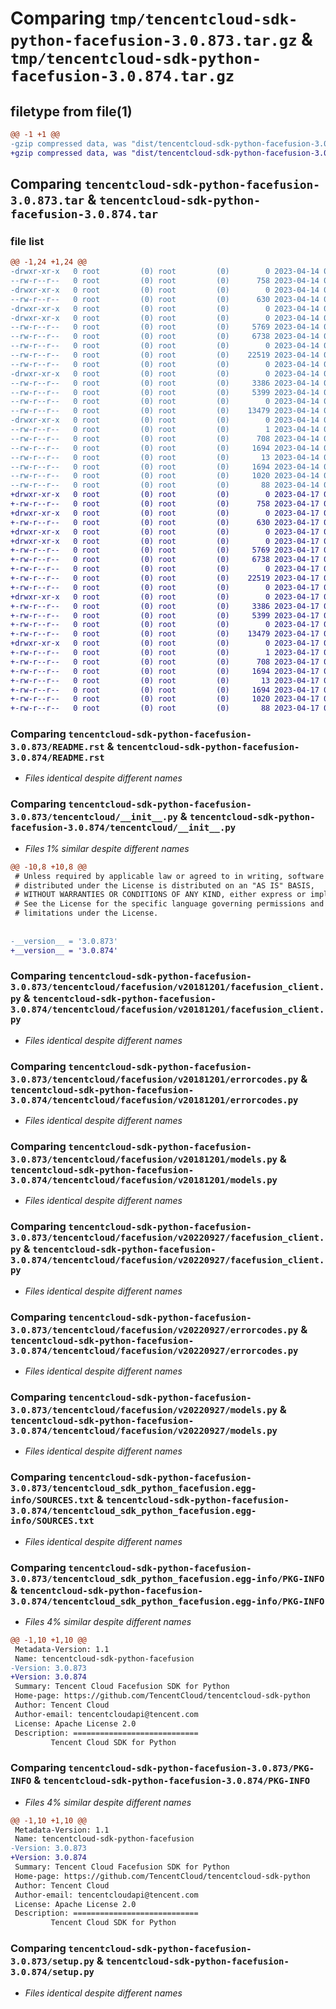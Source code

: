 # Comparing `tmp/tencentcloud-sdk-python-facefusion-3.0.873.tar.gz` & `tmp/tencentcloud-sdk-python-facefusion-3.0.874.tar.gz`

## filetype from file(1)

```diff
@@ -1 +1 @@
-gzip compressed data, was "dist/tencentcloud-sdk-python-facefusion-3.0.873.tar", last modified: Fri Apr 14 00:37:22 2023, max compression
+gzip compressed data, was "dist/tencentcloud-sdk-python-facefusion-3.0.874.tar", last modified: Mon Apr 17 00:30:05 2023, max compression
```

## Comparing `tencentcloud-sdk-python-facefusion-3.0.873.tar` & `tencentcloud-sdk-python-facefusion-3.0.874.tar`

### file list

```diff
@@ -1,24 +1,24 @@
-drwxr-xr-x   0 root         (0) root         (0)        0 2023-04-14 00:37:22.000000 tencentcloud-sdk-python-facefusion-3.0.873/
--rw-r--r--   0 root         (0) root         (0)      758 2023-04-14 00:37:22.000000 tencentcloud-sdk-python-facefusion-3.0.873/README.rst
-drwxr-xr-x   0 root         (0) root         (0)        0 2023-04-14 00:37:22.000000 tencentcloud-sdk-python-facefusion-3.0.873/tencentcloud/
--rw-r--r--   0 root         (0) root         (0)      630 2023-04-14 00:37:22.000000 tencentcloud-sdk-python-facefusion-3.0.873/tencentcloud/__init__.py
-drwxr-xr-x   0 root         (0) root         (0)        0 2023-04-14 00:37:22.000000 tencentcloud-sdk-python-facefusion-3.0.873/tencentcloud/facefusion/
-drwxr-xr-x   0 root         (0) root         (0)        0 2023-04-14 00:37:22.000000 tencentcloud-sdk-python-facefusion-3.0.873/tencentcloud/facefusion/v20181201/
--rw-r--r--   0 root         (0) root         (0)     5769 2023-04-14 00:37:22.000000 tencentcloud-sdk-python-facefusion-3.0.873/tencentcloud/facefusion/v20181201/facefusion_client.py
--rw-r--r--   0 root         (0) root         (0)     6738 2023-04-14 00:37:22.000000 tencentcloud-sdk-python-facefusion-3.0.873/tencentcloud/facefusion/v20181201/errorcodes.py
--rw-r--r--   0 root         (0) root         (0)        0 2023-04-14 00:37:22.000000 tencentcloud-sdk-python-facefusion-3.0.873/tencentcloud/facefusion/v20181201/__init__.py
--rw-r--r--   0 root         (0) root         (0)    22519 2023-04-14 00:37:22.000000 tencentcloud-sdk-python-facefusion-3.0.873/tencentcloud/facefusion/v20181201/models.py
--rw-r--r--   0 root         (0) root         (0)        0 2023-04-14 00:37:22.000000 tencentcloud-sdk-python-facefusion-3.0.873/tencentcloud/facefusion/__init__.py
-drwxr-xr-x   0 root         (0) root         (0)        0 2023-04-14 00:37:22.000000 tencentcloud-sdk-python-facefusion-3.0.873/tencentcloud/facefusion/v20220927/
--rw-r--r--   0 root         (0) root         (0)     3386 2023-04-14 00:37:22.000000 tencentcloud-sdk-python-facefusion-3.0.873/tencentcloud/facefusion/v20220927/facefusion_client.py
--rw-r--r--   0 root         (0) root         (0)     5399 2023-04-14 00:37:22.000000 tencentcloud-sdk-python-facefusion-3.0.873/tencentcloud/facefusion/v20220927/errorcodes.py
--rw-r--r--   0 root         (0) root         (0)        0 2023-04-14 00:37:22.000000 tencentcloud-sdk-python-facefusion-3.0.873/tencentcloud/facefusion/v20220927/__init__.py
--rw-r--r--   0 root         (0) root         (0)    13479 2023-04-14 00:37:22.000000 tencentcloud-sdk-python-facefusion-3.0.873/tencentcloud/facefusion/v20220927/models.py
-drwxr-xr-x   0 root         (0) root         (0)        0 2023-04-14 00:37:22.000000 tencentcloud-sdk-python-facefusion-3.0.873/tencentcloud_sdk_python_facefusion.egg-info/
--rw-r--r--   0 root         (0) root         (0)        1 2023-04-14 00:37:22.000000 tencentcloud-sdk-python-facefusion-3.0.873/tencentcloud_sdk_python_facefusion.egg-info/dependency_links.txt
--rw-r--r--   0 root         (0) root         (0)      708 2023-04-14 00:37:22.000000 tencentcloud-sdk-python-facefusion-3.0.873/tencentcloud_sdk_python_facefusion.egg-info/SOURCES.txt
--rw-r--r--   0 root         (0) root         (0)     1694 2023-04-14 00:37:22.000000 tencentcloud-sdk-python-facefusion-3.0.873/tencentcloud_sdk_python_facefusion.egg-info/PKG-INFO
--rw-r--r--   0 root         (0) root         (0)       13 2023-04-14 00:37:22.000000 tencentcloud-sdk-python-facefusion-3.0.873/tencentcloud_sdk_python_facefusion.egg-info/top_level.txt
--rw-r--r--   0 root         (0) root         (0)     1694 2023-04-14 00:37:22.000000 tencentcloud-sdk-python-facefusion-3.0.873/PKG-INFO
--rw-r--r--   0 root         (0) root         (0)     1020 2023-04-14 00:37:22.000000 tencentcloud-sdk-python-facefusion-3.0.873/setup.py
--rw-r--r--   0 root         (0) root         (0)       88 2023-04-14 00:37:22.000000 tencentcloud-sdk-python-facefusion-3.0.873/setup.cfg
+drwxr-xr-x   0 root         (0) root         (0)        0 2023-04-17 00:30:05.000000 tencentcloud-sdk-python-facefusion-3.0.874/
+-rw-r--r--   0 root         (0) root         (0)      758 2023-04-17 00:30:05.000000 tencentcloud-sdk-python-facefusion-3.0.874/README.rst
+drwxr-xr-x   0 root         (0) root         (0)        0 2023-04-17 00:30:05.000000 tencentcloud-sdk-python-facefusion-3.0.874/tencentcloud/
+-rw-r--r--   0 root         (0) root         (0)      630 2023-04-17 00:30:05.000000 tencentcloud-sdk-python-facefusion-3.0.874/tencentcloud/__init__.py
+drwxr-xr-x   0 root         (0) root         (0)        0 2023-04-17 00:30:05.000000 tencentcloud-sdk-python-facefusion-3.0.874/tencentcloud/facefusion/
+drwxr-xr-x   0 root         (0) root         (0)        0 2023-04-17 00:30:05.000000 tencentcloud-sdk-python-facefusion-3.0.874/tencentcloud/facefusion/v20181201/
+-rw-r--r--   0 root         (0) root         (0)     5769 2023-04-17 00:30:05.000000 tencentcloud-sdk-python-facefusion-3.0.874/tencentcloud/facefusion/v20181201/facefusion_client.py
+-rw-r--r--   0 root         (0) root         (0)     6738 2023-04-17 00:30:05.000000 tencentcloud-sdk-python-facefusion-3.0.874/tencentcloud/facefusion/v20181201/errorcodes.py
+-rw-r--r--   0 root         (0) root         (0)        0 2023-04-17 00:30:05.000000 tencentcloud-sdk-python-facefusion-3.0.874/tencentcloud/facefusion/v20181201/__init__.py
+-rw-r--r--   0 root         (0) root         (0)    22519 2023-04-17 00:30:05.000000 tencentcloud-sdk-python-facefusion-3.0.874/tencentcloud/facefusion/v20181201/models.py
+-rw-r--r--   0 root         (0) root         (0)        0 2023-04-17 00:30:05.000000 tencentcloud-sdk-python-facefusion-3.0.874/tencentcloud/facefusion/__init__.py
+drwxr-xr-x   0 root         (0) root         (0)        0 2023-04-17 00:30:05.000000 tencentcloud-sdk-python-facefusion-3.0.874/tencentcloud/facefusion/v20220927/
+-rw-r--r--   0 root         (0) root         (0)     3386 2023-04-17 00:30:05.000000 tencentcloud-sdk-python-facefusion-3.0.874/tencentcloud/facefusion/v20220927/facefusion_client.py
+-rw-r--r--   0 root         (0) root         (0)     5399 2023-04-17 00:30:05.000000 tencentcloud-sdk-python-facefusion-3.0.874/tencentcloud/facefusion/v20220927/errorcodes.py
+-rw-r--r--   0 root         (0) root         (0)        0 2023-04-17 00:30:05.000000 tencentcloud-sdk-python-facefusion-3.0.874/tencentcloud/facefusion/v20220927/__init__.py
+-rw-r--r--   0 root         (0) root         (0)    13479 2023-04-17 00:30:05.000000 tencentcloud-sdk-python-facefusion-3.0.874/tencentcloud/facefusion/v20220927/models.py
+drwxr-xr-x   0 root         (0) root         (0)        0 2023-04-17 00:30:05.000000 tencentcloud-sdk-python-facefusion-3.0.874/tencentcloud_sdk_python_facefusion.egg-info/
+-rw-r--r--   0 root         (0) root         (0)        1 2023-04-17 00:30:05.000000 tencentcloud-sdk-python-facefusion-3.0.874/tencentcloud_sdk_python_facefusion.egg-info/dependency_links.txt
+-rw-r--r--   0 root         (0) root         (0)      708 2023-04-17 00:30:05.000000 tencentcloud-sdk-python-facefusion-3.0.874/tencentcloud_sdk_python_facefusion.egg-info/SOURCES.txt
+-rw-r--r--   0 root         (0) root         (0)     1694 2023-04-17 00:30:05.000000 tencentcloud-sdk-python-facefusion-3.0.874/tencentcloud_sdk_python_facefusion.egg-info/PKG-INFO
+-rw-r--r--   0 root         (0) root         (0)       13 2023-04-17 00:30:05.000000 tencentcloud-sdk-python-facefusion-3.0.874/tencentcloud_sdk_python_facefusion.egg-info/top_level.txt
+-rw-r--r--   0 root         (0) root         (0)     1694 2023-04-17 00:30:05.000000 tencentcloud-sdk-python-facefusion-3.0.874/PKG-INFO
+-rw-r--r--   0 root         (0) root         (0)     1020 2023-04-17 00:30:05.000000 tencentcloud-sdk-python-facefusion-3.0.874/setup.py
+-rw-r--r--   0 root         (0) root         (0)       88 2023-04-17 00:30:05.000000 tencentcloud-sdk-python-facefusion-3.0.874/setup.cfg
```

### Comparing `tencentcloud-sdk-python-facefusion-3.0.873/README.rst` & `tencentcloud-sdk-python-facefusion-3.0.874/README.rst`

 * *Files identical despite different names*

### Comparing `tencentcloud-sdk-python-facefusion-3.0.873/tencentcloud/__init__.py` & `tencentcloud-sdk-python-facefusion-3.0.874/tencentcloud/__init__.py`

 * *Files 1% similar despite different names*

```diff
@@ -10,8 +10,8 @@
 # Unless required by applicable law or agreed to in writing, software
 # distributed under the License is distributed on an "AS IS" BASIS,
 # WITHOUT WARRANTIES OR CONDITIONS OF ANY KIND, either express or implied.
 # See the License for the specific language governing permissions and
 # limitations under the License.
 
 
-__version__ = '3.0.873'
+__version__ = '3.0.874'
```

### Comparing `tencentcloud-sdk-python-facefusion-3.0.873/tencentcloud/facefusion/v20181201/facefusion_client.py` & `tencentcloud-sdk-python-facefusion-3.0.874/tencentcloud/facefusion/v20181201/facefusion_client.py`

 * *Files identical despite different names*

### Comparing `tencentcloud-sdk-python-facefusion-3.0.873/tencentcloud/facefusion/v20181201/errorcodes.py` & `tencentcloud-sdk-python-facefusion-3.0.874/tencentcloud/facefusion/v20181201/errorcodes.py`

 * *Files identical despite different names*

### Comparing `tencentcloud-sdk-python-facefusion-3.0.873/tencentcloud/facefusion/v20181201/models.py` & `tencentcloud-sdk-python-facefusion-3.0.874/tencentcloud/facefusion/v20181201/models.py`

 * *Files identical despite different names*

### Comparing `tencentcloud-sdk-python-facefusion-3.0.873/tencentcloud/facefusion/v20220927/facefusion_client.py` & `tencentcloud-sdk-python-facefusion-3.0.874/tencentcloud/facefusion/v20220927/facefusion_client.py`

 * *Files identical despite different names*

### Comparing `tencentcloud-sdk-python-facefusion-3.0.873/tencentcloud/facefusion/v20220927/errorcodes.py` & `tencentcloud-sdk-python-facefusion-3.0.874/tencentcloud/facefusion/v20220927/errorcodes.py`

 * *Files identical despite different names*

### Comparing `tencentcloud-sdk-python-facefusion-3.0.873/tencentcloud/facefusion/v20220927/models.py` & `tencentcloud-sdk-python-facefusion-3.0.874/tencentcloud/facefusion/v20220927/models.py`

 * *Files identical despite different names*

### Comparing `tencentcloud-sdk-python-facefusion-3.0.873/tencentcloud_sdk_python_facefusion.egg-info/SOURCES.txt` & `tencentcloud-sdk-python-facefusion-3.0.874/tencentcloud_sdk_python_facefusion.egg-info/SOURCES.txt`

 * *Files identical despite different names*

### Comparing `tencentcloud-sdk-python-facefusion-3.0.873/tencentcloud_sdk_python_facefusion.egg-info/PKG-INFO` & `tencentcloud-sdk-python-facefusion-3.0.874/tencentcloud_sdk_python_facefusion.egg-info/PKG-INFO`

 * *Files 4% similar despite different names*

```diff
@@ -1,10 +1,10 @@
 Metadata-Version: 1.1
 Name: tencentcloud-sdk-python-facefusion
-Version: 3.0.873
+Version: 3.0.874
 Summary: Tencent Cloud Facefusion SDK for Python
 Home-page: https://github.com/TencentCloud/tencentcloud-sdk-python
 Author: Tencent Cloud
 Author-email: tencentcloudapi@tencent.com
 License: Apache License 2.0
 Description: ============================
         Tencent Cloud SDK for Python
```

### Comparing `tencentcloud-sdk-python-facefusion-3.0.873/PKG-INFO` & `tencentcloud-sdk-python-facefusion-3.0.874/PKG-INFO`

 * *Files 4% similar despite different names*

```diff
@@ -1,10 +1,10 @@
 Metadata-Version: 1.1
 Name: tencentcloud-sdk-python-facefusion
-Version: 3.0.873
+Version: 3.0.874
 Summary: Tencent Cloud Facefusion SDK for Python
 Home-page: https://github.com/TencentCloud/tencentcloud-sdk-python
 Author: Tencent Cloud
 Author-email: tencentcloudapi@tencent.com
 License: Apache License 2.0
 Description: ============================
         Tencent Cloud SDK for Python
```

### Comparing `tencentcloud-sdk-python-facefusion-3.0.873/setup.py` & `tencentcloud-sdk-python-facefusion-3.0.874/setup.py`

 * *Files identical despite different names*

